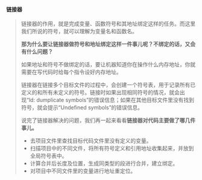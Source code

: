 #### 链接器

>链接器的作用，就是完成变量、函数符号和其地址绑定这样的任务。而这里我们所说的符号，就可以理解为变量名和函数名。
>
>**那为什么要让链接器做符号和地址绑定这样一件事儿呢？不绑定的话，又会有什么问题？**
>
>如果地址和符号不做绑定的话，要让机器知道你在操作什么内存地址，你就需要在写代码时给每个指令设好内存地址。
>
>链接器在链接多个目标文件的过程中，会创建一个符号表，用于记录所有已定义的和所有未定义的符号。链接时如果出现相同符号的情况，就会出现“ld: dumplicate symbols”的错误信息；如果在其他目标文件里没有找到符号，就会提示“Undefined symbols”的错误信息。
>
>
>
>说完了链接器解决的问题，我们再一起来看看**链接器对代码主要做了哪几件事儿。**
>
>- 去项目文件里查找目标代码文件里没有定义的变量。
>- 扫描项目中的不同文件，将所有符号定义和引用地址收集起来，并放到全局符号表中。
>- 计算合并后长度及位置，生成同类型的段进行合并，建立绑定。
>- 对项目中不同文件里的变量进行地址重定位。
>
>



